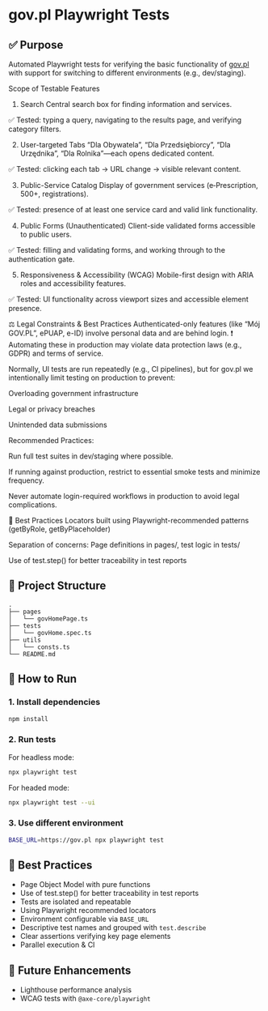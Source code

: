 # gov.pl Playwright Tests

## ✅ Purpose

Automated Playwright tests for verifying the basic functionality of [gov.pl](https://www.gov.pl/) with support for switching to different environments (e.g., dev/staging).

Scope of Testable Features

1. Search
   Central search box for finding information and services.

✅ Tested: typing a query, navigating to the results page, and verifying category filters.

2. User-targeted Tabs
   “Dla Obywatela”, “Dla Przedsiębiorcy”, “Dla Urzędnika”, “Dla Rolnika”—each opens dedicated content.

✅ Tested: clicking each tab → URL change → visible relevant content.

3. Public-Service Catalog
   Display of government services (e‑Prescription, 500+, registrations).

✅ Tested: presence of at least one service card and valid link functionality.

4. Public Forms (Unauthenticated)
   Client-side validated forms accessible to public users.

✅ Tested: filling and validating forms, and working through to the authentication gate.

5. Responsiveness & Accessibility (WCAG)
   Mobile-first design with ARIA roles and accessibility features.

✅ Tested: UI functionality across viewport sizes and accessible element presence.

⚖️ Legal Constraints & Best Practices
Authenticated-only features (like “Mój GOV.PL”, ePUAP, e-ID) involve personal data and are behind login.
❗ Automating these in production may violate data protection laws (e.g., GDPR) and terms of service.

Normally, UI tests are run repeatedly (e.g., CI pipelines), but for gov.pl we intentionally limit testing on production to prevent:

Overloading government infrastructure

Legal or privacy breaches

Unintended data submissions

Recommended Practices:

Run full test suites in dev/staging where possible.

If running against production, restrict to essential smoke tests and minimize frequency.

Never automate login-required workflows in production to avoid legal complications.

🔧 Best Practices
Locators built using Playwright-recommended patterns (getByRole, getByPlaceholder)

Separation of concerns: Page definitions in pages/, test logic in tests/

Use of test.step() for better traceability in test reports

## 📂 Project Structure

```
.
├── pages
│   └── govHomePage.ts
├── tests
│   └── govHome.spec.ts
├── utils
│   └── consts.ts
└── README.md
```

## 🚀 How to Run

### 1. Install dependencies

```bash
npm install
```

### 2. Run tests

For headless mode:

```bash
npx playwright test
```

For headed mode:

```bash
npx playwright test --ui
```

### 3. Use different environment

```bash
BASE_URL=https://gov.pl npx playwright test
```

## 🔧 Best Practices

- Page Object Model with pure functions
- Use of test.step() for better traceability in test reports
- Tests are isolated and repeatable
- Using Playwright recommended locators
- Environment configurable via `BASE_URL`
- Descriptive test names and grouped with `test.describe`
- Clear assertions verifying key page elements
- Parallel execution & CI

## 🔄 Future Enhancements

- Lighthouse performance analysis
- WCAG tests with `@axe-core/playwright`
